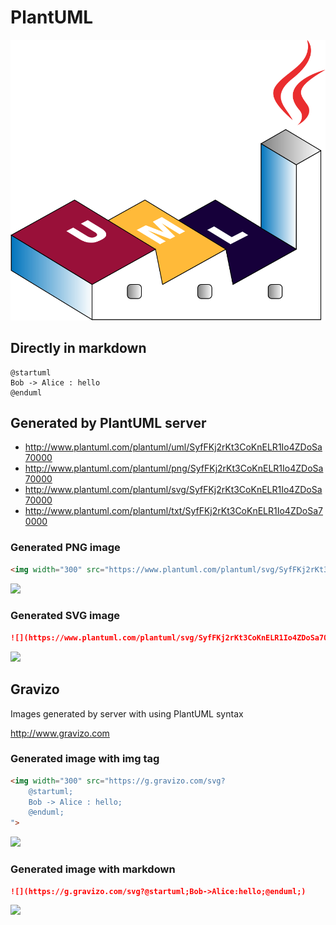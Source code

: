 # PlantUML

![](plantuml-logo.svg)

## Directly in markdown

```plantuml
@startuml
Bob -> Alice : hello
@enduml
```

## Generated by PlantUML server

- http://www.plantuml.com/plantuml/uml/SyfFKj2rKt3CoKnELR1Io4ZDoSa70000
- http://www.plantuml.com/plantuml/png/SyfFKj2rKt3CoKnELR1Io4ZDoSa70000
- http://www.plantuml.com/plantuml/svg/SyfFKj2rKt3CoKnELR1Io4ZDoSa70000
- http://www.plantuml.com/plantuml/txt/SyfFKj2rKt3CoKnELR1Io4ZDoSa70000

### Generated PNG image

```html
<img width="300" src="https://www.plantuml.com/plantuml/svg/SyfFKj2rKt3CoKnELR1Io4ZDoSa70000"/>
```

<img width="300" src="https://www.plantuml.com/plantuml/svg/SyfFKj2rKt3CoKnELR1Io4ZDoSa70000"/>

### Generated SVG image

```md
![](https://www.plantuml.com/plantuml/svg/SyfFKj2rKt3CoKnELR1Io4ZDoSa70000)
```

![](https://www.plantuml.com/plantuml/svg/SyfFKj2rKt3CoKnELR1Io4ZDoSa70000)

## Gravizo

Images generated by server with using PlantUML syntax

http://www.gravizo.com

### Generated image with img tag

```html
<img width="300" src="https://g.gravizo.com/svg?
    @startuml;
    Bob -> Alice : hello;
    @enduml;
">
```

<img width="300" src="https://g.gravizo.com/svg?
    @startuml;
    Bob -> Alice : hello;
    @enduml;
">

### Generated image with markdown

```md
![](https://g.gravizo.com/svg?@startuml;Bob->Alice:hello;@enduml;)
```

![](https://g.gravizo.com/svg?@startuml;Bob->Alice:hello;@enduml;)
